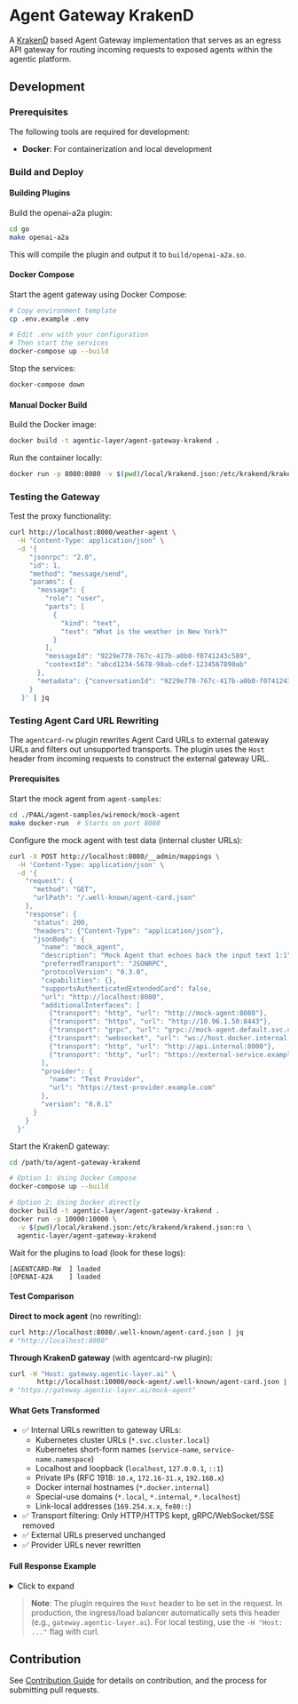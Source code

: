 # Agent Gateway KrakenD

A [KrakenD](https://www.krakend.io/docs/ai-gateway/) based Agent Gateway implementation that serves as an egress API gateway for routing incoming requests to exposed agents within the agentic platform.

## Development

### Prerequisites

The following tools are required for development:

- **Docker**: For containerization and local development

### Build and Deploy

#### Building Plugins

Build the openai-a2a plugin:

```bash
cd go
make openai-a2a
```

This will compile the plugin and output it to `build/openai-a2a.so`.

#### Docker Compose

Start the agent gateway using Docker Compose:

```bash
# Copy environment template
cp .env.example .env

# Edit .env with your configuration
# Then start the services
docker-compose up --build
```

Stop the services:

```bash
docker-compose down
```

#### Manual Docker Build

Build the Docker image:

```bash
docker build -t agentic-layer/agent-gateway-krakend .
```

Run the container locally:

```bash
docker run -p 8080:8080 -v $(pwd)/local/krakend.json:/etc/krakend/krakend.json:ro agentic-layer/agent-gateway-krakend
```

### Testing the Gateway

Test the proxy functionality:

```bash
curl http://localhost:8080/weather-agent \
  -H "Content-Type: application/json" \
  -d '{
     "jsonrpc": "2.0",
     "id": 1,
     "method": "message/send",
     "params": {
       "message": {
         "role": "user",
         "parts": [
           {
             "kind": "text",
             "text": "What is the weather in New York?"
           }
         ],
         "messageId": "9229e770-767c-417b-a0b0-f0741243c589",
         "contextId": "abcd1234-5678-90ab-cdef-1234567890ab"
       },
       "metadata": {"conversationId": "9229e770-767c-417b-a0b0-f0741243c589"}
     }
   }' | jq
```

### Testing Agent Card URL Rewriting

The `agentcard-rw` plugin rewrites Agent Card URLs to external gateway URLs and filters out unsupported transports. The plugin uses the `Host` header from incoming requests to construct the external gateway URL.

#### Prerequisites

Start the mock agent from `agent-samples`:

```bash
cd ./PAAL/agent-samples/wiremock/mock-agent
make docker-run  # Starts on port 8080
```

Configure the mock agent with test data (internal cluster URLs):

```bash
curl -X POST http://localhost:8080/__admin/mappings \
  -H 'Content-Type: application/json' \
  -d '{
    "request": {
      "method": "GET",
      "urlPath": "/.well-known/agent-card.json"
    },
    "response": {
      "status": 200,
      "headers": {"Content-Type": "application/json"},
      "jsonBody": {
        "name": "mock_agent",
        "description": "Mock Agent that echoes back the input text 1:1",
        "preferredTransport": "JSONRPC",
        "protocolVersion": "0.3.0",
        "capabilities": {},
        "supportsAuthenticatedExtendedCard": false,
        "url": "http://localhost:8080",
        "additionalInterfaces": [
          {"transport": "http", "url": "http://mock-agent:8080"},
          {"transport": "https", "url": "http://10.96.1.50:8443"},
          {"transport": "grpc", "url": "grpc://mock-agent.default.svc.cluster.local:9090"},
          {"transport": "websocket", "url": "ws://host.docker.internal:8080/ws"},
          {"transport": "http", "url": "http://api.internal:8000"},
          {"transport": "http", "url": "https://external-service.example.com/api"}
        ],
        "provider": {
          "name": "Test Provider",
          "url": "https://test-provider.example.com"
        },
        "version": "0.0.1"
      }
    }
  }'
```

Start the KrakenD gateway:

```bash
cd /path/to/agent-gateway-krakend

# Option 1: Using Docker Compose
docker-compose up --build

# Option 2: Using Docker directly
docker build -t agentic-layer/agent-gateway-krakend .
docker run -p 10000:10000 \
  -v $(pwd)/local/krakend.json:/etc/krakend/krakend.json:ro \
  agentic-layer/agent-gateway-krakend
```

Wait for the plugins to load (look for these logs):
```
[AGENTCARD-RW  ] loaded
[OPENAI-A2A    ] loaded
```

#### Test Comparison

**Direct to mock agent** (no rewriting):
```bash
curl http://localhost:8080/.well-known/agent-card.json | jq
# "http://localhost:8080"
```

**Through KrakenD gateway** (with agentcard-rw plugin):
```bash
curl -H "Host: gateway.agentic-layer.ai" \
       http://localhost:10000/mock-agent/.well-known/agent-card.json | jq
# "https://gateway.agentic-layer.ai/mock-agent"
```

#### What Gets Transformed

- ✅ Internal URLs rewritten to gateway URLs:
  - Kubernetes cluster URLs (`*.svc.cluster.local`)
  - Kubernetes short-form names (`service-name`, `service-name.namespace`)
  - Localhost and loopback (`localhost`, `127.0.0.1`, `::1`)
  - Private IPs (RFC 1918: `10.x`, `172.16-31.x`, `192.168.x`)
  - Docker internal hostnames (`*.docker.internal`)
  - Special-use domains (`*.local`, `*.internal`, `*.localhost`)
  - Link-local addresses (`169.254.x.x`, `fe80::`)
- ✅ Transport filtering: Only HTTP/HTTPS kept, gRPC/WebSocket/SSE removed
- ✅ External URLs preserved unchanged
- ✅ Provider URLs never rewritten

#### Full Response Example

<details>
<summary>Click to expand</summary>

**Before** (direct to mock agent):
```json
{
  "url": "http://localhost:8080",
  "additionalInterfaces": [
    {"transport": "http", "url": "http://mock-agent:8080"},
    {"transport": "https", "url": "http://10.96.1.50:8443"},
    {"transport": "grpc", "url": "grpc://mock-agent.default.svc.cluster.local:9090"},
    {"transport": "websocket", "url": "ws://host.docker.internal:8080/ws"},
    {"transport": "http", "url": "http://api.internal:8000"},
    {"transport": "http", "url": "https://external-service.example.com/api"}
  ]
}
```

**After** (through gateway):
```json
{
  "url": "https://gateway.agentic-layer.ai/mock-agent",
  "additionalInterfaces": [
    {"transport": "http", "url": "https://gateway.agentic-layer.ai/mock-agent"},
    {"transport": "https", "url": "https://gateway.agentic-layer.ai/mock-agent"},
    {"transport": "http", "url": "https://gateway.agentic-layer.ai/mock-agent"},
    {"transport": "http", "url": "https://external-service.example.com/api"}
  ]
}
```
</details>

> **Note**: The plugin requires the `Host` header to be set in the request. In production, the ingress/load balancer automatically sets this header (e.g., `gateway.agentic-layer.ai`). For local testing, use the `-H "Host: ..."` flag with curl.

## Contribution

See [Contribution Guide](https://github.com/agentic-layer/agent-runtime-operator?tab=contributing-ov-file) for details on contribution, and the process for submitting pull requests.
